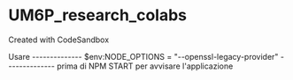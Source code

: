 # UM6P_research_colabs
Created with CodeSandbox

Usare 
--------------   $env:NODE_OPTIONS = "--openssl-legacy-provider"   --------------
prima di NPM START per avvisare l'applicazione
